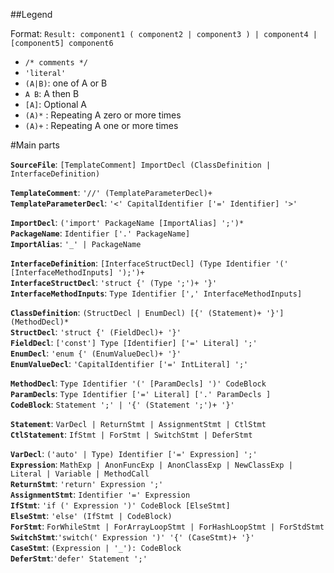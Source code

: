 ##Legend

Format: 
`Result: component1 ( component2 | component3 ) | component4 | [component5] component6`

- `/* comments */`
- `'literal'`
- `(A|B)`: one of A or B
- `A B`: A then B
- `[A]`: Optional A
- `(A)*` : Repeating A zero or more times
- `(A)+` : Repeating A one or more times

#Main parts

**`SourceFile`**: `[TemplateComment] ImportDecl (ClassDefinition | InterfaceDefinition)`  

**`TemplateComment`**: `'//' (TemplateParameterDecl)+`  
**`TemplateParameterDecl`**: `'<' CapitalIdentifier ['=' Identifier] '>'`  

**`ImportDecl`**: `('import' PackageName [ImportAlias] ';')*`  
**`PackageName`**: `Identifier ['.' PackageName]`  
**`ImportAlias`**: `'_' | PackageName`  

**`InterfaceDefinition`**: `[InterfaceStructDecl] (Type Identifier '(' [InterfaceMethodInputs] ');')+`  
**`InterfaceStructDecl`**: `'struct {' (Type ';')+ '}'`  
**`InterfaceMethodInputs`**: `Type Identifier [',' InterfaceMethodInputs]`  

**`ClassDefinition`**: `(StructDecl | EnumDecl) [{' (Statement)+ '}'] (MethodDecl)*`  
**`StructDecl`**: `'struct {' (FieldDecl)+ '}'`  
**`FieldDecl`**: `['const'] Type [Identifier] ['=' Literal] ';'`  
**`EnumDecl`**: `'enum {' (EnumValueDecl)+ '}'`  
**`EnumValueDecl`**: `'CapitalIdentifier ['=' IntLiteral] ';'`  

**`MethodDecl`**: `Type Identifier '(' [ParamDecls] ')' CodeBlock`  
**`ParamDecls`**: `Type Identifier ['=' Literal] ['.' ParamDecls ]`  
**`CodeBlock`**: `Statement ';' | '{' (Statement ';')+ '}'`  

**`Statement`**: `VarDecl | ReturnStmt | AssignmentStmt | CtlStmt`  
**`CtlStatement`**: `IfStmt | ForStmt | SwitchStmt | DeferStmt`  

**`VarDecl`**: `('auto' | Type) Identifier ['=' Expression] ';'`  
**`Expression`**: `MathExp | AnonFuncExp | AnonClassExp | NewClassExp | Literal | Variable | MethodCall`  
**`ReturnStmt`**: `'return' Expression ';'`  
**`AssignmentStmt`**: `Identifier '=' Expression`  
**`IfStmt`**: `'if (' Expression ')' CodeBlock [ElseStmt]`  
**`ElseStmt`**: `'else' (IfStmt | CodeBlock)`  
**`ForStmt`**: `ForWhileStmt | ForArrayLoopStmt | ForHashLoopStmt | ForStdStmt`  
**`SwitchStmt`**:`'switch(' Expression ')' '{' (CaseStmt)+ '}'`  
**`CaseStmt`**: `(Expression | '_'): CodeBlock`  
**`DeferStmt`**:`'defer' Statement ';'`  


